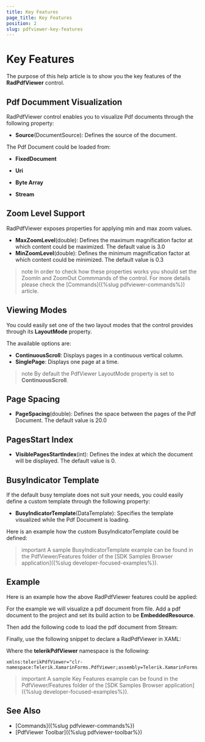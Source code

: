 ```yaml
---
title: Key Features
page_title: Key Features
position: 2
slug: pdfviewer-key-features
---
```


# Key Features

The purpose of this help article is to show you the key features of the **RadPdfViewer** control.

## Pdf Documment Visualization

RadPdfViewer control enables you to visualize Pdf documents through the following property:

* **Source**(DocumentSource): Defines the source of the document. 

The Pdf Document could be loaded from:

* **FixedDocument** 

<snippet id='pdfviewer-key-features-source-fixed-method' />

* **Uri**

<snippet id='pdfviewer-key-features-source-uri' />

* **Byte Array**

<snippet id='pdfviewer-key-features-source-byte' />

* **Stream**

<snippet id='pdfviewer-key-features-stream' />

## Zoom Level Support

RadPdfViewer exposes properties for applying min and max zoom values.

* **MaxZoomLevel**(double): Defines the maximum magnification factor at which content could be maximized. The default value is 3.0
* **MinZoomLevel**(double): Defines the minimum magnification factor at which content could be minimized. The default value is 0.3

>note In order to check how these properties works you should set the ZoomIn and ZoomOut Commmands of the control. For more details please check the [Commands]({%slug pdfviewer-commands%}) article.

## Viewing Modes

You could easily set one of the two layout modes that the control provides through its **LayoutMode** property.

The available options are:

* **ContinuousScroll**: Displays pages in a continuous vertical column.
* **SinglePage**: Displays one page at a time.

>note By default the PdfViewer LayoutMode property is set to **ContinuousScroll**.

## Page Spacing

* **PageSpacing**(double): Defines the space between the pages of the Pdf Document. The default value is 20.0

## PagesStart Index

* **VisiblePagesStartIndex**(int): Defines the index at which the document will be displayed. The default value is 0.

## BusyIndicator Template

If the default busy template does not suit your needs, you could easily define a custom template through the following property:

* **BusyIndicatorTemplate**(DataTemplate): Specifies the template visualized while the Pdf Document is loading.

Here is an example how the custom BusyIndicatorTemplate could be defined:

<snippet id='pdfviewer-busy-indicator-template-xaml' />

>important A sample BusyIndicatorTemplate example can be found in the PdfViewer/Features folder of the [SDK Samples Browser application]({%slug developer-focused-examples%}).

## Example

Here is an example how the above RadPdfViewer features could be applied:

For the example we will visualize a pdf document from file. Add a pdf document to the project and set its build action to be **EmbeddedResource**.

Then add the following code to load the pdf document from Stream:

<snippet id='pdfviewer-key-features-stream'/>

Finally, use the following snippet to declare a RadPdfViewer in XAML:

<snippet id='pdfviewer-key-features-xaml'/>

Where the **telerikPdfViewer** namespace is the following:

```XAML
xmlns:telerikPdfViewer="clr-namespace:Telerik.XamarinForms.PdfViewer;assembly=Telerik.XamarinForms.PdfViewer"
```
 
>important A sample Key Features example can be found in the PdfViewer/Features folder of the [SDK Samples Browser application]({%slug developer-focused-examples%}).

## See Also

- [Commands]({%slug pdfviewer-commands%})
- [PdfViewer Toolbar]({%slug pdfviewer-toolbar%})
